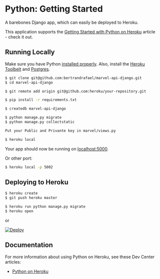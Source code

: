 # Python: Getting Started

A barebones Django app, which can easily be deployed to Heroku.

This application supports the [Getting Started with Python on Heroku](https://devcenter.heroku.com/articles/getting-started-with-python) article - check it out.

## Running Locally

Make sure you have Python [installed properly](http://install.python-guide.org).  Also, install the [Heroku Toolbelt](https://toolbelt.heroku.com/) and [Postgres](https://devcenter.heroku.com/articles/heroku-postgresql#local-setup).

```sh
$ git clone git@github.com:bertrandrafael/marvel-api-django.git
$ cd marvel-api-django

$ git remote add origin git@github.com:heroku/your-repository.git

$ pip install -r requirements.txt

$ createdb marvel-api-django

$ python manage.py migrate
$ python manage.py collectstatic

Put your Public and Privante key in marvel/views.py

$ heroku local
```

Your app should now be running on [localhost:5000](http://localhost:5000/).

Or other port:

```sh
$ heroku local -p 5002
```

## Deploying to Heroku

```sh
$ heroku create
$ git push heroku master

$ heroku run python manage.py migrate
$ heroku open
```
or

[![Deploy](https://www.herokucdn.com/deploy/button.png)](https://heroku.com/deploy)

## Documentation

For more information about using Python on Heroku, see these Dev Center articles:

- [Python on Heroku](https://devcenter.heroku.com/categories/python)
